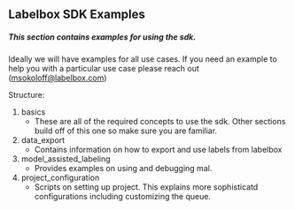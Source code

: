 ## Labelbox SDK Examples

##### This section contains examples for using the sdk.
Ideally we will have examples for all use cases.
If you need an example to help you with a particular use case please reach out (msokoloff@labelbox.com)


Structure:

1. basics
    * These are all of the required concepts to use the sdk. Other sections build off of this one so make sure you are familiar.
2. data_export
    * Contains information on how to export and use labels from labelbox
3. model_assisted_labeling
    * Provides examples on using and debugging mal.
4. project_configuration
    * Scripts on setting up project. This explains more sophisticatd configurations including customizing the queue.
